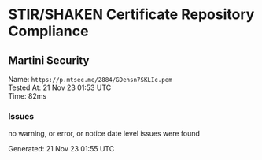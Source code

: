 # STIR/SHAKEN Certificate Repository Compliance

## Martini Security

Name: `https://p.mtsec.me/2884/GDehsn7SKLIc.pem`\
Tested At: 21 Nov 23 01:53 UTC\
Time: 82ms

### Issues

no warning, or error, or notice date level issues were found

Generated: 21 Nov 23 01:55 UTC